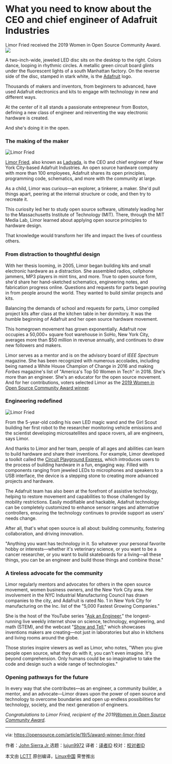 [#]: collector: (lujun9972)
[#]: translator: ( )
[#]: reviewer: ( )
[#]: publisher: ( )
[#]: url: ( )
[#]: subject: (What you need to know about the CEO and chief engineer of Adafruit Industries)
[#]: via: (https://opensource.com/article/19/5/award-winner-limor-fried)
[#]: author: (John Sierra Jr  https://opensource.com/users/johnsierrajr)

What you need to know about the CEO and chief engineer of Adafruit Industries
======
Limor Fried received the 2019 Women in Open Source Community Award.
![][1]

A two-inch-wide, jeweled LED disc sits on the desktop to the right. Colors dance, looping in rhythmic circles. A metallic green circuit board glints under the fluorescent lights of a south Manhattan factory. On the reverse side of the disc, stamped in stark white, is the [Adafruit][2] logo.

Thousands of makers and inventors, from beginners to advanced, have used Adafruit electronics and kits to engage with technology in new and different ways.

At the center of it all stands a passionate entrepreneur from Boston, defining a new class of engineer and reinventing the way electronic hardware is created.

And she's doing it in the open.

### The making of the maker

![Limor Fried][3]

[Limor Fried][4], also known as [Ladyada][5], is the CEO and chief engineer of New York City-based Adafruit Industries. An open source hardware company with more than 100 employees, Adafruit shares its open principles, programming code, schematics, and more with the community at large.

As a child, Limor was curious—an explorer, a tinkerer, a maker. She'd pull things apart, peering at the internal structure or code, and then try to recreate it.

This curiosity led her to study open source software, ultimately leading her to the Massachusetts Institute of Technology (MIT). There, through the MIT Media Lab, Limor learned about applying open source principles to hardware design.

That knowledge would transform her life and impact the lives of countless others.

### From distraction to thoughtful design

With her thesis looming, in 2005, Limor began building kits and small electronic hardware as a distraction. She assembled radios, cellphone jammers, MP3 players in mint tins, and more. True to open source form, she'd share her hand-sketched schematics, engineering notes, and fabrication progress online. Questions and requests for parts began pouring in from people around the world. They wanted to build similar projects and kits.

Balancing the demands of school and requests for parts, Limor compiled project kits after class at the kitchen table in her dormitory. It was the humble beginning of Adafruit and her open source hardware movement.

This homegrown movement has grown exponentially. Adafruit now occupies a 50,000+ square foot warehouse in SoHo, New York City, averages more than $50 million in revenue annually, and continues to draw new followers and makers.

Limor serves as a mentor and is on the advisory board of _IEEE Spectrum_ magazine. She has been recognized with numerous accolades, including being named a White House Champion of Change in 2016 and making _Forbes_ magazine's list of "America's Top 50 Women in Tech" in 2018. She's more than an engineer. She's an educator for the open source movement. And for her contributions, voters selected Limor as the [2019 Women in Open Source Community Award winner][6].

### Engineering redefined

![Limor Fried][7]

From the 5-year-old coding his own LED magic wand and the Girl Scout building her first robot to the researcher monitoring vehicle emissions and the scientist developing microsatellites and space rovers, all are engineers, says Limor.

And thanks to Limor and her team, people of all ages and abilities can learn to build hardware and share their inventions. For example, Limor developed a toolkit called the [Circuit Playground Express][8], which introduces users to the process of building hardware in a fun, engaging way. Filled with components ranging from jeweled LEDs to microphones and speakers to a USB interface, the device is a stepping stone to creating more advanced projects and hardware.

The Adafruit team has also been at the forefront of assistive technology, helping to restore movement and capabilities to those challenged by mobility restrictions. Easily modifiable and hackable, Adafruit technology can be completely customized to enhance sensor ranges and alternative controllers, ensuring the technology continues to provide support as users' needs change.

After all, that's what open source is all about: building community, fostering collaboration, and driving innovation.

"Anything you want has technology in it. So whatever your personal favorite hobby or interests—whether it's veterinary science, or you want to be a cancer researcher, or you want to build skateboards for a living—all these things, you can be an engineer and build those things and combine those."

### A tireless advocate for the community

Limor regularly mentors and advocates for others in the open source movement, women business owners, and the New York City area. Her involvement in the NYC Industrial Manufacturing Council has drawn companies to the city, and Adafruit is rated No. 1 in New York City for manufacturing on the Inc. list of the "5,000 Fastest Growing Companies."

She is the host of the YouTube series "[Ask an Engineer][9]," the longest-running live weekly internet show on science, technology, engineering, and math (STEM), and the webcast "[Show and Tell][10]," which showcases inventions makers are creating—not just in laboratories but also in kitchens and living rooms around the globe.

Those stories inspire viewers as well as Limor, who notes, "When you give people open source, what they do with it, you can't even imagine. It's beyond comprehension. Only humans could be so imaginative to take the code and design such a wide range of technologies."

### Opening pathways for the future

In every way that she contributes—as an engineer, a community builder, a mentor, and an advocate—Limor draws upon the power of open source and technology to overcome boundaries and open up endless possibilities for technology, society, and the next generation of engineers.

_Congratulations to Limor Fried, recipient of the 2019[Women in Open Source Community Award][11]._

--------------------------------------------------------------------------------

via: https://opensource.com/article/19/5/award-winner-limor-fried

作者：[John Sierra Jr ][a]
选题：[lujun9972][b]
译者：[译者ID](https://github.com/译者ID)
校对：[校对者ID](https://github.com/校对者ID)

本文由 [LCTT](https://github.com/LCTT/TranslateProject) 原创编译，[Linux中国](https://linux.cn/) 荣誉推出

[a]: https://opensource.com/users/johnsierrajr
[b]: https://github.com/lujun9972
[1]: https://opensource.com/sites/default/files/styles/image-full-size/public/lead-images/hardware_hammer_sign.jpg?itok=ezZ2QpJj
[2]: https://www.adafruit.com/
[3]: https://opensource.com/sites/default/files/uploads/limor_fried_bg-2.jpg (Limor Fried)
[4]: https://en.wikipedia.org/wiki/Limor_Fried
[5]: http://www.ladyada.net/
[6]: https://www.redhat.com/en/about/women-in-open-source?extIdCarryOver=true&sc_cid=701f2000001OH7nAAG
[7]: https://opensource.com/sites/default/files/uploads/limor_fried-2.jpg (Limor Fried)
[8]: https://learn.adafruit.com/adafruit-circuit-playground-express
[9]: https://www.youtube.com/playlist?list=PL7AE4BFB81D3DC925
[10]: https://www.youtube.com/playlist?list=PL7E1FAA9E63A32FDC
[11]: https://www.redhat.com/en/about/women-in-open-source
